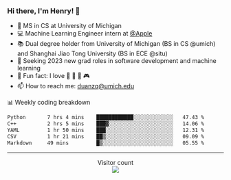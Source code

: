 ### Hi there, I'm Henry! 👋

- 🔭 MS in CS at University of Michigan
- 💻 Machine Learning Engineer intern at [@Apple](https://github.com/apple)
- 📚 Dual degree holder from University of Michigan (BS in CS @umich) and Shanghai Jiao Tong University (BS in ECE @situ)
- 🤖 Seeking 2023 new grad roles in software development and machine learning
- 🍁 Fun fact: I love 📸 🏓 🍜 🎮
- 📫 How to reach me: [duanzq@umich.edu](mailto:duanzq@umich.edu)

📊 Weekly coding breakdown
<!--START_SECTION:waka-->

```txt
Python       7 hrs 4 mins    ████████████░░░░░░░░░░░░░   47.43 %
C++          2 hrs 5 mins    ███▓░░░░░░░░░░░░░░░░░░░░░   14.06 %
YAML         1 hr 50 mins    ███░░░░░░░░░░░░░░░░░░░░░░   12.31 %
CSV          1 hr 21 mins    ██▒░░░░░░░░░░░░░░░░░░░░░░   09.09 %
Markdown     49 mins         █▒░░░░░░░░░░░░░░░░░░░░░░░   05.55 %
```

<!--END_SECTION:waka-->

***
<p align="center"> 
  Visitor count<br>
  <img src="https://profile-counter.glitch.me/zlzq-duanzq/count.svg" />
</p>

<!-- ![Henry Duan's GitHub stats](https://github-readme-stats.vercel.app/api?username=zlzq-duanzq&show_icons=true)

![trophy](https://github-profile-trophy.vercel.app/?username=zlzq-duanzq&column=7)

[![Top Langs](https://github-readme-stats.vercel.app/api/top-langs/?username=zlzq-duanzq&layout=compact)](https://github.com/zlzq-duanzq/github-readme-stats) -->
